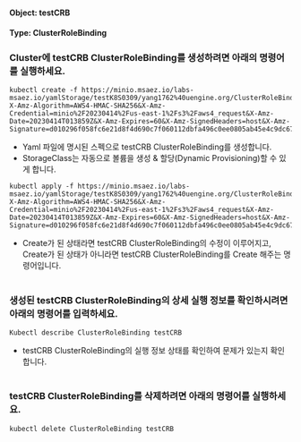 
#### Object: testCRB
#### Type: ClusterRoleBinding

### Cluster에 testCRB ClusterRoleBinding를 생성하려면 아래의 명령어를 실행하세요.

```
kubectl create -f https://minio.msaez.io/labs-msaez.io/yamlStorage/testK8S0309/yang1762%40uengine.org/ClusterRoleBinding/testCRB.yaml?X-Amz-Algorithm=AWS4-HMAC-SHA256&X-Amz-Credential=minio%2F20230414%2Fus-east-1%2Fs3%2Faws4_request&X-Amz-Date=20230414T013859Z&X-Amz-Expires=60&X-Amz-SignedHeaders=host&X-Amz-Signature=d010296f058fc6e21d8f4d690c7f060112dbfa496c0ee0805ab45e4c9dc67d87
```
- Yaml 파일에 명시된 스펙으로 testCRB ClusterRoleBinding를 생성합니다.
- StorageClass는 자동으로 볼륨을 생성 & 할당(Dynamic Provisioning)할 수 있게 합니다.

```
kubectl apply -f https://minio.msaez.io/labs-msaez.io/yamlStorage/testK8S0309/yang1762%40uengine.org/ClusterRoleBinding/testCRB.yaml?X-Amz-Algorithm=AWS4-HMAC-SHA256&X-Amz-Credential=minio%2F20230414%2Fus-east-1%2Fs3%2Faws4_request&X-Amz-Date=20230414T013859Z&X-Amz-Expires=60&X-Amz-SignedHeaders=host&X-Amz-Signature=d010296f058fc6e21d8f4d690c7f060112dbfa496c0ee0805ab45e4c9dc67d87
```
- Create가 된 상태라면 testCRB ClusterRoleBinding의 수정이 이루어지고, Create가 된 상태가 아니라면 testCRB ClusterRoleBinding를 Create 해주는 명령어입니다.  
#

### 생성된 testCRB ClusterRoleBinding의 상세 실행 정보를 확인하시려면 아래의 명령어를 입력하세요.

```
Kubectl describe ClusterRoleBinding testCRB
```
- testCRB ClusterRoleBinding의 실행 정보 상태를 확인하여 문제가 있는지 확인합니다.  
#

### testCRB ClusterRoleBinding를 삭제하려면 아래의 명령어를 실행하세요.

```
kubectl delete ClusterRoleBinding testCRB
```
#
